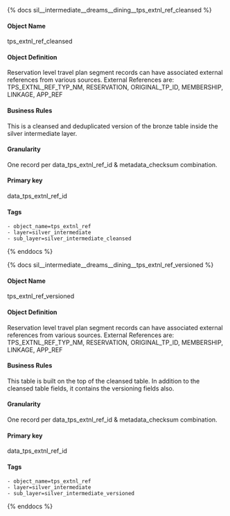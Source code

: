 {% docs sil__intermediate__dreams__dining__tps_extnl_ref_cleansed %}

#### Object Name
tps_extnl_ref_cleansed

#### Object Definition
Reservation level travel plan segment records can have associated external references from various sources. External References are: TPS_EXTNL_REF_TYP_NM, RESERVATION, ORIGINAL_TP_ID, MEMBERSHIP, LINKAGE, APP_REF

#### Business Rules
This is a cleansed and deduplicated version of the bronze table inside the silver intermediate layer.

#### Granularity
One record per data_tps_extnl_ref_id & metadata_checksum combination.

#### Primary key
data_tps_extnl_ref_id

#### Tags
    - object_name=tps_extnl_ref
    - layer=silver_intermediate
    - sub_layer=silver_intermediate_cleansed

{% enddocs %}

{% docs sil__intermediate__dreams__dining__tps_extnl_ref_versioned %}

#### Object Name
tps_extnl_ref_versioned

#### Object Definition
Reservation level travel plan segment records can have associated external references from various sources. External References are: TPS_EXTNL_REF_TYP_NM, RESERVATION, ORIGINAL_TP_ID, MEMBERSHIP, LINKAGE, APP_REF

#### Business Rules
This table is built on the top of the cleansed table. In addition to the cleansed table fields, it contains the versioning fields also.

#### Granularity
One record per data_tps_extnl_ref_id & metadata_checksum combination.

#### Primary key
data_tps_extnl_ref_id

#### Tags
    - object_name=tps_extnl_ref
    - layer=silver_intermediate
    - sub_layer=silver_intermediate_versioned

{% enddocs %}